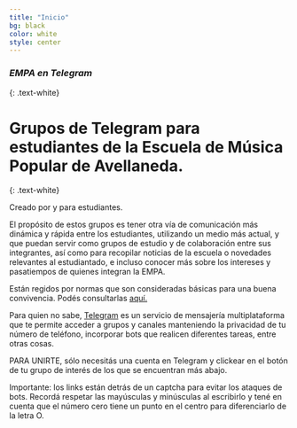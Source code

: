 ```yaml
---
title: "Inicio"
bg: black
color: white
style: center
---
```


### *EMPA en Telegram*
{: .text-white}


<span class="fa-stack circle" style="font-size:100px">
  <i class="fa fa-circle fa-stack-1x text-white"></i>
  <i class="fab fa-telegram fa-stack-1x text-blue"></i>
</span>

# Grupos de Telegram para estudiantes de la Escuela de Música Popular de Avellaneda.
{: .text-white}


Creado por y para estudiantes. 

<p class="texto-justificado"> El propósito de estos grupos es tener otra vía de comunicación más dinámica y rápida entre los estudiantes, utilizando un medio más actual,  y que puedan servir como grupos de estudio y de colaboración entre sus integrantes, así como para recopilar noticias de la escuela o novedades relevantes al estudiantado, e incluso conocer más sobre los intereses y pasatiempos de quienes integran la EMPA. </p>

<p class="texto-justificado"> Están regidos por normas que son consideradas básicas para una buena convivencia. Podés consultarlas <a href="https://telegra.ph/EMPA-en-Telegram-09-15"> aquí. </a> </p>

<p class="texto-justificado"> Para quien no sabe, <a href="https://telegram.org/"> Telegram</a> es un servicio de mensajería multiplataforma que te permite acceder a grupos y canales manteniendo la privacidad de tu número de teléfono, incorporar bots que realicen diferentes tareas, entre otras cosas. </p>

<p class="texto-justificado"> PARA UNIRTE, sólo necesitás una cuenta en Telegram y clickear en el botón de tu grupo de interés de los que se encuentran más abajo. </p>

<p class="texto-justificado"> Importante: los links están detrás de un captcha para evitar los ataques de bots. Recordá respetar las mayúsculas y minúsculas al escribirlo y tené en cuenta que el número cero tiene un punto en el centro para diferenciarlo de la letra O. </p>





